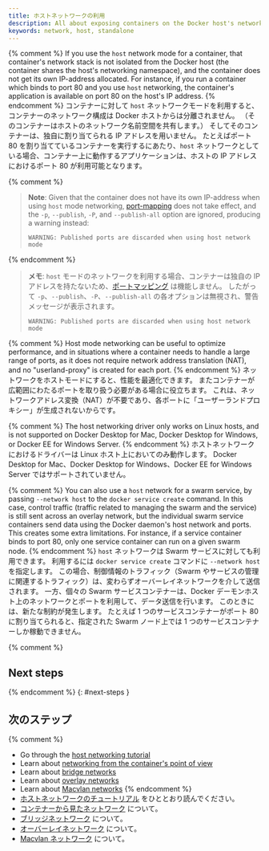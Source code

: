 ```yaml
---
title: ホストネットワークの利用
description: All about exposing containers on the Docker host's network
keywords: network, host, standalone
---
```


{% comment %}
If you use the `host` network mode for a container, that container's network
stack is not isolated from the Docker host (the container shares the host's
networking namespace), and the container does not get its own IP-address allocated.
For instance, if you run a container which binds to port 80 and you use `host`
networking, the container's application is available on port 80 on the host's IP
address.
{% endcomment %}
コンテナーに対して `host` ネットワークモードを利用すると、コンテナーのネットワーク構成は Docker ホストからは分離されません。
（そのコンテナーはホストのネットワーク名前空間を共有します。）
そしてそのコンテナーは、独自に割り当てられる IP アドレスを用いません。
たとえばポート 80 を割り当てているコンテナーを実行するにあたり、`host` ネットワークとしている場合、コンテナー上に動作するアプリケーションは、ホストの IP アドレスにおけるポート 80 が利用可能となります。

{% comment %}
> **Note**: Given that the container does not have its own IP-address when using
> `host` mode networking, [port-mapping](overlay.md#publish-ports) does not
> take effect, and the `-p`, `--publish`, `-P`, and `--publish-all` option are
> ignored, producing a warning instead:
>
> ```
> WARNING: Published ports are discarded when using host network mode
> ```
{% endcomment %}
> **メモ**: `host` モードのネットワークを利用する場合、コンテナーは独自の IP アドレスを持たないため、[ポートマッピング](overlay.md#publish-ports) は機能しません。
> したがって `-p`、`--publish`、`-P`、`--publish-all` の各オプションは無視され、警告メッセージが表示されます。
>
> ```
> WARNING: Published ports are discarded when using host network mode
> ```

{% comment %}
Host mode networking can be useful to optimize performance, and in situations where
a container needs to handle a large range of ports, as it does not require network
address translation (NAT), and no "userland-proxy" is created for each port.
{% endcomment %}
ネットワークをホストモードにすると、性能を最適化できます。
またコンテナーが広範囲にわたるポートを取り扱う必要がある場合に役立ちます。
これは、ネットワークアドレス変換（NAT）が不要であり、各ポートに「ユーザーランドプロキシー」が生成されないからです。

{% comment %}
The host networking driver only works on Linux hosts, and is not supported on
Docker Desktop for Mac, Docker Desktop for Windows, or Docker EE for Windows Server.
{% endcomment %}
ホストネットワークにおけるドライバーは Linux ホスト上においてのみ動作します。
Docker Desktop for Mac、Docker Desktop for Windows、Docker EE for Windows Server ではサポートされていません。

{% comment %}
You can also use a `host` network for a swarm service, by passing `--network host`
to the `docker service create` command. In this case, control traffic (traffic
related to managing the swarm and the service) is still sent across an overlay
network, but the individual swarm service containers send data using the Docker
daemon's host network and ports. This creates some extra limitations. For instance,
if a service container binds to port 80, only one service container can run on a
given swarm node.
{% endcomment %}
`host` ネットワークは Swarm サービスに対しても利用できます。
利用するには `docker service create` コマンドに `--network host` を指定します。
この場合、制御情報のトラフィック（Swarm やサービスの管理に関連するトラフィック）は、変わらずオーバーレイネットワークを介して送信されます。
一方、個々の Swarm サービスコンテナーは、Docker デーモンホスト上のネットワークとポートを利用して、データ送信を行います。
このときには、新たな制約が発生します。
たとえば 1 つのサービスコンテナーがポート 80 に割り当てられると、指定された Swarm ノード上では 1 つのサービスコンテナーしか稼動できません。

{% comment %}
## Next steps
{% endcomment %}
{: #next-steps }
## 次のステップ

{% comment %}
- Go through the [host networking tutorial](network-tutorial-host.md)
- Learn about [networking from the container's point of view](../config/containers/container-networking.md)
- Learn about [bridge networks](bridge.md)
- Learn about [overlay networks](overlay.md)
- Learn about [Macvlan networks](macvlan.md)
{% endcomment %}
- [ホストネットワークのチュートリアル](network-tutorial-host.md) をひととおり読んでください。
- [コンテナーから見たネットワーク](../config/containers/container-networking.md) について。
- [ブリッジネットワーク](bridge.md) について。
- [オーバーレイネットワーク](overlay.md) について。
- [Macvlan ネットワーク](macvlan.md) について。
